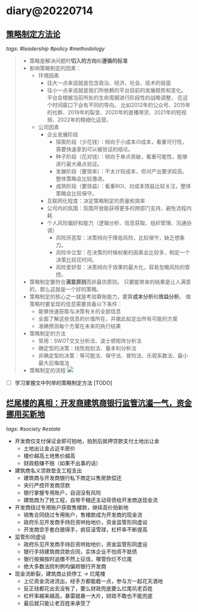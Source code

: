# diary@20220714

## [策略制定方法论](https://www.woshipm.com/operate/5521866.html)
_tags: #leadership #policy #methodology_

> - 策略是解决问题时**切入的方向**和**遵循的标准**
> - 影响策略制定的因素：
>   - 环境因素
>     - 往大一点来说就是包含政治、经济、社会、技术的层面
>     - 往小一点来说就是我们所依赖的平台目前的发展趋势和变化。
>         平台会根据当前所处的生命周期进行阶段性的战略调整，
>         在这个时间窗口下会有不同的导向。
>         比如2012年的公众号、2015年的社群、2019年的裂变、2020年的直播带货、2021年的短视频、2022年的精细化运营。
>   - 公司因素
>     - 企业发展阶段
>       - 探索阶段（少花钱）：倾向于小成本/0成本，看重可行性，需要快速拿到可以被验证的结论。
>       - 种子阶段（花对钱）：倾向于单点突破，看重可能性，能够进行最大痛点验证。
>       - 发展阶段（要效率）：不太计较成本，但对产出要求较高，整体策略会比较激进。
>       - 成熟阶段（要效益）：看重ROI，对成本效益比较关注，整体策略会比较保守。
>     - 互联网化程度：决定策略制定的质量和效率
>     - 公司内的氛围：氛围开放能获得更多的跨部门支持，避免流程内耗
>     - 个人风险偏好和能力（逻辑分析、信息获取、组织管理、沟通协调）
>       - 风险厌恶型：决策倾向于降低风险，比较保守，缺乏想象力。
>       - 风险中立型：在决策的时候权衡的因素会比较多，制定一个决策比较花时间。
>       - 风险爱好型：决策倾向于效果的最大化，容易忽略风险的管控。
> - 策略制定要符合**满意原则**而非最优原则。
>     只要能带来的结果是让人满意的，那么这就是一个好的策略。
> - 策略制定的核心之一就是考验算账能力，要算**成本分析**和**效益分析**。
>     做策略时要呈现的信息需要具备以下条件：
>   - 能够快速获取与决策有关的全部信息
>   - 全面了解这些信息的价值所在，并据此拟定出所有可能的方案
>   - 准确预测每个方案在未来的执行结果
> - 策略制定的方法
>   - 常用：SWOT交叉分析法、波士顿矩阵分析法
>   - 确定型的决策：线性规划法、量本利分析法
>   - 非确定型的决策：等可能法、保守法、冒险法、乐观系数法、最小最大后悔值法
> - 策略制定的流程
>   ![](https://image.woshipm.com/wp-files/2022/07/cgaXQqwSPLr8nseOTBSh.png)

- [ ]  学习掌握文中列举的策略制定方法 [TODO]


## [烂尾楼的真相：开发商建筑商银行监管沆瀣一气，资金挪用买新地](https://www.zhihu.com/question/520302338/answer/2452354889)

_tags: #society #estate_

- 开发商仅支付保证金即可拍地，拍到后抵押贷款支付土地出让金
    - 土地出让金占近半房价
    - 楼价越高土地售价越高
    - 财政稳赚不赔（如果不出事的话）
- 建筑商名义贷款垫支工程支出
    - 建筑商与开发商银行私下商定以售房款偿还
    - 央行严控开发商贷款
    - 银行掌握专用账户，自诩没有风险
    - 建筑商为了抢工程，自带干粮还主动背债给开发商送现金流
- 开发商绕过专用账户获取售楼款，继续高价拍新地
    - 销售合同绕过专用账户，售楼款成为开发商的现金流
    - 政府乐见开发商手持巨资哄抬地价，资金监管形同虚设
    - 开发商空手套白狼得手，疯狂滚雪球，杠杆率不断提高
- 监管形同虚设
    - 政府乐见开发商手持巨资哄抬地价，资金监管形同虚设
    - 银行手持建筑商贷款合同，实体企业不怕资不抵债
    - 银行按揭按时追缴不然上征信，哪管你烂不烂尾
    - 绝大多数法院判例均偏袒银行开发商
- 现金流断裂，建筑商止损停工 → 烂尾楼
    - 上亿资金流进流出，经手方都能截一点，参与方一起花天酒地
    - 反正钱都花出去没有了，要么财政兜底要么烂尾坑老百姓
    - 杠杆率越来越高，暴雷就暴一大片，财政不敢也不能兜底
    - 最后就只能让老百姓来承受了
